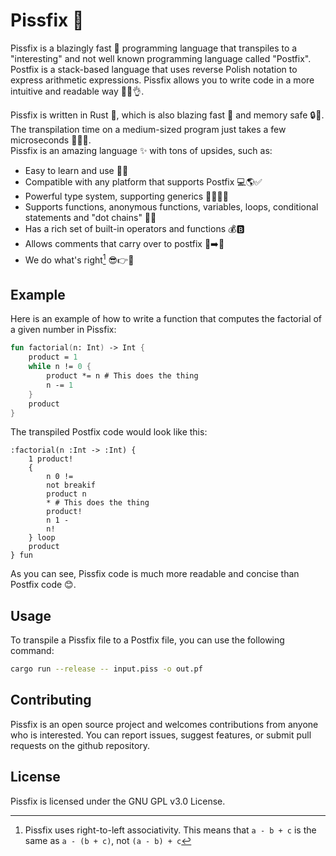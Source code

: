 # Pissfix 🚀

Pissfix is a blazingly fast 🚀 programming language that transpiles to a "interesting" and not well known programming language called "Postfix".
Postfix is a stack-based language that uses reverse Polish notation to express arithmetic expressions.
Pissfix allows you to write code in a more intuitive and readable way 💁‍♀️👌.

Pissfix is written in Rust 🦀, which is also blazing fast 🚀 and memory safe 🔒💾. \
The transpilation time on a medium-sized program just takes a few microseconds 🚀🚀😱. \
Pissfix is an amazing language ✨ with tons of upsides, such as:

- Easy to learn and use 🧾🔠
- Compatible with any platform that supports Postfix 💻🌎✅
- Powerful type system, supporting generics 🦾🍎🍐🤖
- Supports functions, anonymous functions, variables, loops, conditional statements and "dot chains" 🤯💭
- Has a rich set of built-in operators and functions 💰🅱
- Allows comments that carry over to postfix 💬➡️📝
- We do what's right[^1] 😎👉🚀

[^1]: Pissfix uses right-to-left associativity. This means that `a - b + c` is the same as `a - (b + c)`, not `(a - b) + c`

## Example

Here is an example of how to write a function that computes the factorial of a given number in Pissfix:

```fs
fun factorial(n: Int) -> Int {
    product = 1
    while n != 0 {
        product *= n # This does the thing
        n -= 1
    }
    product
}
```

The transpiled Postfix code would look like this:

```
:factorial(n :Int -> :Int) {
    1 product!
    {
        n 0 !=
        not breakif
        product n
        * # This does the thing
        product!
        n 1 -
        n!
    } loop
    product
} fun
```

As you can see, Pissfix code is much more readable and concise than Postfix code 😊.

## Usage

To transpile a Pissfix file to a Postfix file, you can use the following command:

```bash
cargo run --release -- input.piss -o out.pf
```

## Contributing

Pissfix is an open source project and welcomes contributions from anyone who is interested. You can report issues, suggest features, or submit pull requests on the github repository.

## License

Pissfix is licensed under the GNU GPL v3.0 License.
